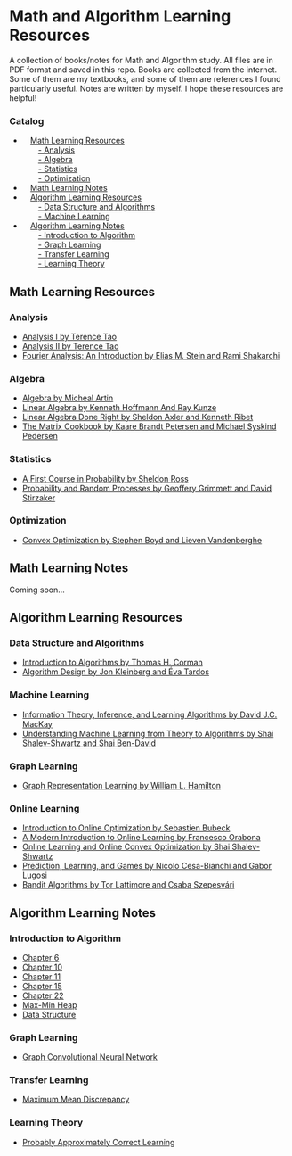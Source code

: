 # Math and Algorithm Learning Resources
A collection of books/notes for Math and Algorithm study. All files are in PDF format and saved in this repo. Books are collected from the internet. Some of them are my textbooks, and some of them are references I found particularly useful. Notes are written by myself. I hope these resources are helpful!

### Catalog
- &emsp;<a href="#0">Math Learning Resources</a>  
&emsp;&emsp;<a href="#1">- Analysis</a>  
&emsp;&emsp;<a href="#2">- Algebra</a>  
&emsp;&emsp;<a href="#3">- Statistics</a>  
&emsp;&emsp;<a href="#4">- Optimization</a>  
- &emsp;<a href="#5">Math Learning Notes</a>  
- &emsp;<a href="#6">Algorithm Learning Resources</a>  
&emsp;&emsp;<a href="#7">- Data Structure and Algorithms</a>  
&emsp;&emsp;<a href="#8">- Machine Learning</a>  
- &emsp;<a href="#9">Algorithm Learning Notes</a>  
&emsp;&emsp;<a href="#10">- Introduction to Algorithm</a>  
&emsp;&emsp;<a href="#11">- Graph Learning </a>  
&emsp;&emsp;<a href="#12">- Transfer Learning</a>  
&emsp;&emsp;<a href="#12">- Learning Theory</a>  

## <a name="0">Math Learning Resources</a>
### <a name="1">Analysis</a>
- [Analysis I by Terence Tao](https://github.com/WMX567/Math-and-Algorithm-Learning/blob/master/Math-and-Algorithm-Learning/Math/Analysis%20I%20Terence%20Tao.pdf)
- [Analysis II by Terence Tao](https://github.com/WMX567/Math-and-Algorithm-Learning/blob/master/Math-and-Algorithm-Learning/Math/Analysis%20II%20Terence%20Tao.pdf)
- [Fourier Analysis: An Introduction by Elias M. Stein and Rami Shakarchi](https://github.com/WMX567/Math-and-Algorithm-Learning/blob/master/Math-and-Algorithm-Learning/Math/Fourier_Analysis_Stein_Shakarchi.pdf)

### <a name="2">Algebra</a>
- [Algebra by Micheal Artin](https://github.com/WMX567/Math-and-Algorithm-Learning/blob/master/Math-and-Algorithm-Learning/Math/Artin%20Algebra.pdf)
- [Linear Algebra by Kenneth Hoffmann And Ray Kunze](https://github.com/WMX567/Math-and-Algorithm-Learning/blob/master/Math-and-Algorithm-Learning/Math/Linear%20Algebra%2C%202Nd%20Edition%20-%20Kenneth%20Hoffmann%20And%20Ray%20Kunze.pdf)
- [Linear Algebra Done Right by Sheldon Axler and Kenneth Ribet](https://github.com/WMX567/Math-and-Algorithm-Learning/blob/master/Math-and-Algorithm-Learning/Math/Linear_Algebra_Done_Right.pdf)
- [The Matrix Cookbook by Kaare Brandt Petersen and Michael Syskind Pedersen](https://github.com/WMX567/Math-and-Algorithm-Learning/blob/master/Math-and-Algorithm-Learning/Math/matrixcookbook.pdf)

### <a name="3">Statistics</a>
- [A First Course in Probability by Sheldon Ross](https://github.com/WMX567/Math-and-Algorithm-Learning/blob/master/Math-and-Algorithm-Learning/Math/Intro_Probability_Ross_8th_ed_English.pdf)
- [Probability and Random Processes by Geoffery Grimmett and David Stirzaker](https://github.com/WMX567/Math-and-Algorithm-Learning/blob/master/Math-and-Algorithm-Learning/Math/Probability_and_Random_Processes_Grimmett_and_%20Stirzaker_Third%20Ed(2001).pdf)

### <a name="4">Optimization</a>
- [Convex Optimization by Stephen Boyd and Lieven Vandenberghe](https://github.com/WMX567/Math-and-Algorithm-Learning/blob/master/Math-and-Algorithm-Learning/Math/convex_optimization.pdf)

## <a name="5">Math Learning Notes</a>
Coming soon...

## <a name="6">Algorithm Learning Resources</a>
### <a name="7">Data Structure and Algorithms</a>
- [Introduction to Algorithms by Thomas H. Corman](https://github.com/WMX567/Math-and-Algorithm-Learning/blob/master/Math-and-Algorithm-Learning/Algorithm/Data%20Structure%20and%20Algorithms/Introduction%20to%20Algorithms%20-%203rd%20Edition.pdf)
- [Algorithm Design by Jon Kleinberg and Éva Tardos](https://github.com/WMX567/Math-and-Algorithm-Learning/blob/master/Math-and-Algorithm-Learning/Algorithm/Data%20Structure%20and%20Algorithms/Algorithm%20Design.pdf)

### <a name="8">Machine Learning</a>
- [Information Theory, Inference, and Learning Algorithms by David J.C. MacKay](https://github.com/WMX567/Math-and-Algorithm-Learning/blob/master/Math-and-Algorithm-Learning/Algorithm/Machine%20Learning/Information%20Theory%2C%20Inference%2C%20and%20Learning%20Algorithms.pdf)
- [Understanding Machine Learning from Theory to Algorithms by Shai Shalev-Shwartz and Shai Ben-David](https://github.com/WMX567/Math-and-Algorithm-Learning/blob/master/Math-and-Algorithm-Learning/Algorithm/Machine%20Learning/understanding-machine-learning-theory-algorithms.pdf)
### Graph Learning
- [Graph Representation Learning by William L. Hamilton](https://github.com/WMX567/Math-and-Algorithm-Learning/blob/master/Math-and-Algorithm-Learning/Algorithm/Machine%20Learning/GRL_Book.pdf)
### Online Learning
- [Introduction to Online Optimization by Sebastien Bubeck](https://github.com/WMX567/Math-and-Algorithm-Learning/blob/master/Math-and-Algorithm-Learning/Algorithm/Machine%20Learning/Intro_Online_Optimization.pdf)
- [A Modern Introduction to Online Learning by Francesco Orabona](https://github.com/WMX567/Math-and-Algorithm-Learning/blob/master/Math-and-Algorithm-Learning/Algorithm/Machine%20Learning/Intro_Online_Learning.pdf)
- [Online Learning and Online Convex Optimization by Shai Shalev-Shwartz](https://github.com/WMX567/Math-and-Algorithm-Learning/blob/master/Math-and-Algorithm-Learning/Algorithm/Machine%20Learning/Oline_Learning_Online_Convex_Optimization.pdf)
- [Prediction, Learning, and Games by Nicolo Cesa-Bianchi and Gabor Lugosi](https://github.com/WMX567/Math-and-Algorithm-Learning/blob/master/Math-and-Algorithm-Learning/Algorithm/Machine%20Learning/Prediction_Learning_and_Games.pdf)
- [Bandit Algorithms by Tor Lattimore and Csaba Szepesvári](https://github.com/WMX567/Math-and-Algorithm-Learning/blob/master/Math-and-Algorithm-Learning/Algorithm/Machine%20Learning/bandit_algorithm.pdf)

## <a name="9">Algorithm Learning Notes</a>
### <a name="10">Introduction to Algorithm</a>
- [Chapter 6](https://github.com/WMX567/Math-and-Algorithm-Learning/blob/master/Math-and-Algorithm-Learning/Algorithm%20Learning%20Notes/Introduction%20to%20Algorithm/Intro_Algo_Cha6_Reading.pdf)
- [Chapter 10](https://github.com/WMX567/Math-and-Algorithm-Learning/blob/master/Math-and-Algorithm-Learning/Algorithm%20Learning%20Notes/Introduction%20to%20Algorithm/Intro_Algo_Cha10_Reading.pdf)
- [Chapter 11](https://github.com/WMX567/Math-and-Algorithm-Learning/blob/master/Math-and-Algorithm-Learning/Algorithm%20Learning%20Notes/Introduction%20to%20Algorithm/Intro_Algo_Chap11_Reading.pdf)
- [Chapter 15](https://github.com/WMX567/Math-and-Algorithm-Learning/blob/master/Math-and-Algorithm-Learning/Algorithm%20Learning%20Notes/Introduction%20to%20Algorithm/Intro_Algo_Cha15_Reading.pdf)
- [Chapter 22](https://github.com/WMX567/Math-and-Algorithm-Learning/blob/master/Math-and-Algorithm-Learning/Algorithm%20Learning%20Notes/Introduction%20to%20Algorithm/Intro_Algo_Cha22_Reading.pdf)
- [Max-Min Heap](https://github.com/WMX567/Math-and-Algorithm-Learning/blob/master/Math-and-Algorithm-Learning/Algorithm%20Learning%20Notes/Introduction%20to%20Algorithm/Max_Min_Heap.pdf)
- [Data Structure](https://github.com/WMX567/Math-and-Algorithm-Learning/blob/master/Math-and-Algorithm-Learning/Algorithm%20Learning%20Notes/Introduction%20to%20Algorithm/Data_Structure.pdf)

### <a name="11">Graph Learning</a>
- [Graph Convolutional Neural Network](https://github.com/WMX567/Math-and-Algorithm-Learning/blob/master/Math-and-Algorithm-Learning/Algorithm%20Learning%20Notes/Machine%20Learning/Graph_Convolutional_Neural_Network.pdf)

### <a name="12">Transfer Learning</a>
- [Maximum Mean Discrepancy](https://github.com/WMX567/Math-and-Algorithm-Learning/blob/master/Math-and-Algorithm-Learning/Algorithm%20Learning%20Notes/Machine%20Learning/mmd.pdf)

### <a name="13">Learning Theory</a>
- [Probably Approximately Correct Learning](https://github.com/WMX567/Math-and-Algorithm-Learning/blob/master/Math-and-Algorithm-Learning/Algorithm%20Learning%20Notes/Machine%20Learning/pac.pdf)

